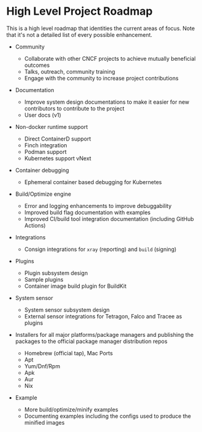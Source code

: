 # High Level Project Roadmap

This is a high level roadmap that identities the current areas of focus. Note that it's not a detailed list of every possible enhancement.

* Community
  * Collaborate with other CNCF projects to achieve mutually beneficial outcomes
  * Talks, outreach, community training
  * Engage with the community to increase project contributions

* Documentation
  * Improve system design documentations to make it easier for new contributors to contribute to the project
  * User docs (v1)

* Non-docker runtime support
  * Direct ContainerD support
  * Finch integration
  * Podman support
  * Kubernetes support vNext

* Container debugging
  * Ephemeral container based debugging for Kubernetes

* Build/Optimize engine
  * Error and logging enhancements to improve debuggability
  * Improved build flag documentation with examples
  * Improved CI/build tool integration documentation (including GitHub Actions)

* Integrations
  * Consign integrations for `xray` (reporting) and `build` (signing)

* Plugins
  * Plugin subsystem design
  * Sample plugins
  * Container image build plugin for BuildKit

* System sensor
  * System sensor subsystem design
  * External sensor integrations for Tetragon, Falco and Tracee as plugins

* Installers for all major platforms/package managers and publishing the packages to the official package manager distribution repos
  * Homebrew (official tap), Mac Ports
  * Apt
  * Yum/Dnf/Rpm
  * Apk
  * Aur
  * Nix

* Example
  * More build/optimize/minify examples
  * Documenting examples including the configs used to produce the minified images

